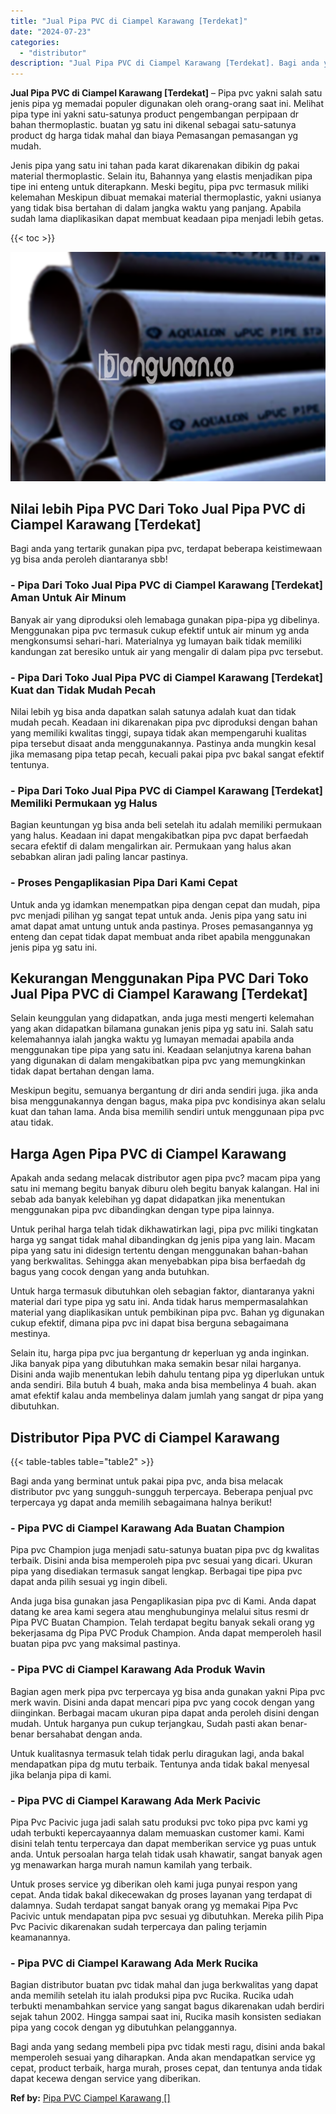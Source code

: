 ```yaml
---
title: "Jual Pipa PVC di Ciampel Karawang [Terdekat]"
date: "2024-07-23"
categories: 
  - "distributor"
description: "Jual Pipa PVC di Ciampel Karawang [Terdekat]. Bagi anda yang sedang membeli pipa pvc tidak mesti ragu, disini anda bakal memperoleh sesuai yang diharapkan. A..."
---
```


**Jual Pipa PVC di Ciampel Karawang \[Terdekat\]** – Pipa pvc yakni salah satu jenis pipa yg memadai populer digunakan oleh orang-orang saat ini. Melihat pipa type ini yakni satu-satunya product pengembangan perpipaan dr bahan thermoplastic. buatan yg satu ini dikenal sebagai satu-satunya product dg harga tidak mahal dan biaya Pemasangan pemasangan yg mudah.

Jenis pipa yang satu ini tahan pada karat dikarenakan dibikin dg pakai material thermoplastic. Selain itu, Bahannya yang elastis menjadikan pipa tipe ini enteng untuk diterapkann. Meski begitu, pipa pvc termasuk miliki kelemahan Meskipun dibuat memakai material thermoplastic, yakni usianya yang tidak bisa bertahan di dalam jangka waktu yang panjang. Apabila sudah lama diaplikasikan dapat membuat keadaan pipa menjadi lebih getas.

{{< toc >}}

![Jual Pipa PVC di Ciampel Karawang [Terdekat]](/images/jaul-pipa-pvc-57.png)

## Nilai lebih Pipa PVC Dari Toko Jual Pipa PVC di Ciampel Karawang \[Terdekat\]

Bagi anda yang tertarik gunakan pipa pvc, terdapat beberapa keistimewaan yg bisa anda peroleh diantaranya sbb!

### \- Pipa Dari Toko Jual Pipa PVC di Ciampel Karawang \[Terdekat\] Aman Untuk Air Minum

Banyak air yang diproduksi oleh lemabaga gunakan pipa-pipa yg dibelinya. Menggunakan pipa pvc termasuk cukup efektif untuk air minum yg anda mengkonsumsi sehari-hari. Materialnya yg lumayan baik tidak memiliki kandungan zat beresiko untuk air yang mengalir di dalam pipa pvc tersebut.

### \- Pipa Dari Toko Jual Pipa PVC di Ciampel Karawang \[Terdekat\] Kuat dan Tidak Mudah Pecah

Nilai lebih yg bisa anda dapatkan salah satunya adalah kuat dan tidak mudah pecah. Keadaan ini dikarenakan pipa pvc diproduksi dengan bahan yang memiliki kwalitas tinggi, supaya tidak akan mempengaruhi kualitas pipa tersebut disaat anda menggunakannya. Pastinya anda mungkin kesal jika memasang pipa tetap pecah, kecuali pakai pipa pvc bakal sangat efektif tentunya.

### \- Pipa Dari Toko Jual Pipa PVC di Ciampel Karawang \[Terdekat\] Memiliki Permukaan yg Halus

Bagian keuntungan yg bisa anda beli setelah itu adalah memiliki permukaan yang halus. Keadaan ini dapat mengakibatkan pipa pvc dapat berfaedah secara efektif di dalam mengalirkan air. Permukaan yang halus akan sebabkan aliran jadi paling lancar pastinya.

### \- Proses Pengaplikasian Pipa Dari Kami Cepat

Untuk anda yg idamkan menempatkan pipa dengan cepat dan mudah, pipa pvc menjadi pilihan yg sangat tepat untuk anda. Jenis pipa yang satu ini amat dapat amat untung untuk anda pastinya. Proses pemasangannya yg enteng dan cepat tidak dapat membuat anda ribet apabila menggunakan jenis pipa yg satu ini.

## Kekurangan Menggunakan Pipa PVC Dari Toko Jual Pipa PVC di Ciampel Karawang \[Terdekat\]

Selain keunggulan yang didapatkan, anda juga mesti mengerti kelemahan yang akan didapatkan bilamana gunakan jenis pipa yg satu ini. Salah satu kelemahannya ialah jangka waktu yg lumayan memadai apabila anda menggunakan tipe pipa yang satu ini. Keadaan selanjutnya karena bahan yang digunakan di dalam mengakibatkan pipa pvc yang memungkinkan tidak dapat bertahan dengan lama.

Meskipun begitu, semuanya bergantung dr diri anda sendiri juga. jika anda bisa menggunakannya dengan bagus, maka pipa pvc kondisinya akan selalu kuat dan tahan lama. Anda bisa memilih sendiri untuk menggunaan pipa pvc atau tidak.

## Harga Agen Pipa PVC di Ciampel Karawang

Apakah anda sedang melacak distributor agen pipa pvc? macam pipa yang satu ini memang begitu banyak diburu oleh begitu banyak kalangan. Hal ini sebab ada banyak kelebihan yg dapat didapatkan jika menentukan menggunakan pipa pvc dibandingkan dengan type pipa lainnya.

Untuk perihal harga telah tidak dikhawatirkan lagi, pipa pvc miliki tingkatan harga yg sangat tidak mahal dibandingkan dg jenis pipa yang lain. Macam pipa yang satu ini didesign tertentu dengan menggunakan bahan-bahan yang berkwalitas. Sehingga akan menyebabkan pipa bisa berfaedah dg bagus yang cocok dengan yang anda butuhkan.

Untuk harga termasuk dibutuhkan oleh sebagian faktor, diantaranya yakni material dari type pipa yg satu ini. Anda tidak harus mempermasalahkan material yang diaplikasikan untuk pembikinan pipa pvc. Bahan yg digunakan cukup efektif, dimana pipa pvc ini dapat bisa berguna sebagaimana mestinya.

Selain itu, harga pipa pvc jua bergantung dr keperluan yg anda inginkan. Jika banyak pipa yang dibutuhkan maka semakin besar nilai harganya. Disini anda wajib menentukan lebih dahulu tentang pipa yg diperlukan untuk anda sendiri. Bila butuh 4 buah, maka anda bisa membelinya 4 buah. akan amat efektif kalau anda membelinya dalam jumlah yang sangat dr pipa yang dibutuhkan.

## Distributor Pipa PVC di Ciampel Karawang

{{< table-tables table="table2" >}}

Bagi anda yang berminat untuk pakai pipa pvc, anda bisa melacak distributor pvc yang sungguh-sungguh terpercaya. Beberapa penjual pvc terpercaya yg dapat anda memilih sebagaimana halnya berikut!

### \- Pipa PVC di Ciampel Karawang Ada Buatan Champion

Pipa pvc Champion juga menjadi satu-satunya buatan pipa pvc dg kwalitas terbaik. Disini anda bisa memperoleh pipa pvc sesuai yang dicari. Ukuran pipa yang disediakan termasuk sangat lengkap. Berbagai tipe pipa pvc dapat anda pilih sesuai yg ingin dibeli.

Anda juga bisa gunakan jasa Pengaplikasian pipa pvc di Kami. Anda dapat datang ke area kami segera atau menghubunginya melalui situs resmi dr Pipa PVC Buatan Champion. Telah terdapat begitu banyak sekali orang yg bekerjasama dg Pipa PVC Produk Champion. Anda dapat memperoleh hasil buatan pipa pvc yang maksimal pastinya.

### \- Pipa PVC di Ciampel Karawang Ada Produk Wavin

Bagian agen merk pipa pvc terpercaya yg bisa anda gunakan yakni Pipa pvc merk wavin. Disini anda dapat mencari pipa pvc yang cocok dengan yang diinginkan. Berbagai macam ukuran pipa dapat anda peroleh disini dengan mudah. Untuk harganya pun cukup terjangkau, Sudah pasti akan benar-benar bersahabat dengan anda.

Untuk kualitasnya termasuk telah tidak perlu diragukan lagi, anda bakal mendapatkan pipa dg mutu terbaik. Tentunya anda tidak bakal menyesal jika belanja pipa di kami.

### \- Pipa PVC di Ciampel Karawang Ada Merk Pacivic

Pipa Pvc Pacivic juga jadi salah satu produksi pvc toko pipa pvc kami yg udah terbukti kepercayaannya dalam memuaskan customer kami. Kami disini telah tentu terpercaya dan dapat memberikan service yg puas untuk anda. Untuk persoalan harga telah tidak usah khawatir, sangat banyak agen yg menawarkan harga murah namun kamilah yang terbaik.

Untuk proses service yg diberikan oleh kami juga punyai respon yang cepat. Anda tidak bakal dikecewakan dg proses layanan yang terdapat di dalamnya. Sudah terdapat sangat banyak orang yg memakai Pipa Pvc Pacivic untuk mendapatan pipa pvc sesuai yg dibutuhkan. Mereka pilih Pipa Pvc Pacivic dikarenakan sudah terpercaya dan paling terjamin keamanannya.

### \- Pipa PVC di Ciampel Karawang Ada Merk Rucika

Bagian distributor buatan pvc tidak mahal dan juga berkwalitas yang dapat anda memilih setelah itu ialah produksi pipa pvc Rucika. Rucika udah terbukti menambahkan service yang sangat bagus dikarenakan udah berdiri sejak tahun 2002. Hingga sampai saat ini, Rucika masih konsisten sediakan pipa yang cocok dengan yg dibutuhkan pelanggannya.

Bagi anda yang sedang membeli pipa pvc tidak mesti ragu, disini anda bakal memperoleh sesuai yang diharapkan. Anda akan mendapatkan service yg cepat, product terbaik, harga murah, proses cepat, dan tentunya anda tidak dapat kecewa dengan service yang diberikan.

**Ref by:** [Pipa PVC Ciampel Karawang []](https://id.wikipedia.org/wiki/Pipa)
